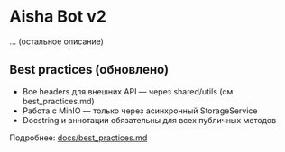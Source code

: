 # Aisha Bot v2

... (остальное описание)

## Best practices (обновлено)
- Все headers для внешних API — через shared/utils (см. best_practices.md)
- Работа с MinIO — только через асинхронный StorageService
- Docstring и аннотации обязательны для всех публичных методов

Подробнее: [docs/best_practices.md](docs/best_practices.md) 
